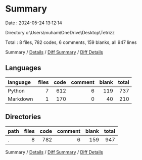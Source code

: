 # Summary

Date : 2024-05-24 13:12:14

Directory c:\\Users\\muham\\OneDrive\\Desktop\\Tetrizz

Total : 8 files,  782 codes, 6 comments, 159 blanks, all 947 lines

Summary / [Details](details.md) / [Diff Summary](diff.md) / [Diff Details](diff-details.md)

## Languages
| language | files | code | comment | blank | total |
| :--- | ---: | ---: | ---: | ---: | ---: |
| Python | 7 | 612 | 6 | 119 | 737 |
| Markdown | 1 | 170 | 0 | 40 | 210 |

## Directories
| path | files | code | comment | blank | total |
| :--- | ---: | ---: | ---: | ---: | ---: |
| . | 8 | 782 | 6 | 159 | 947 |

Summary / [Details](details.md) / [Diff Summary](diff.md) / [Diff Details](diff-details.md)